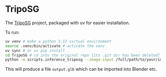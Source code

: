 # TripoSG

The [TripoSG](https://github.com/VAST-AI-Research/TripoSG/) project,
packaged with uv for easier installation.

To run:

```bash
uv venv # make a python 3.12 virtual environment
source .venv/bin/activate # activate the venv
uv sync # or uv pip install .
cd TripoSG # cd into the original repo [its .git dir has been deleted]
python -m scripts.inference_triposg --image-input /full/path/to/your/image.png
```

This will produce a file `output.glb` which can be imported into Blender etc.
